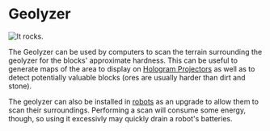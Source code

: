 # Geolyzer

![It rocks.](oredict:oc:geolyzer)

The Geolyzer can be used by computers to scan the terrain surrounding the geolyzer for the blocks' approximate hardness. This can be useful to generate maps of the area to display on [Hologram Projectors](hologram1.md) as well as to detect potentially valuable blocks (ores are usually harder than dirt and stone).

The geolyzer can also be installed in [robots](robot.md) as an upgrade to allow them to scan their surroundings. Performing a scan will consume some energy, though, so using it excessivly may quickly drain a robot's batteries.
